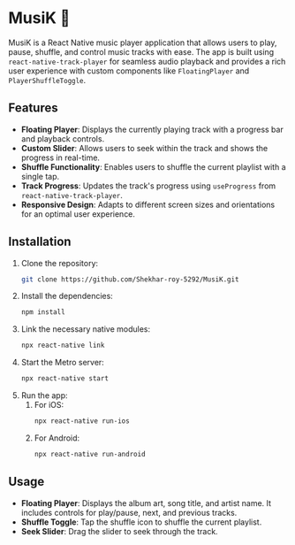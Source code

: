 # MusiK 🎵

MusiK is a React Native music player application that allows users to play, pause, shuffle, and control music tracks with ease. The app is built using `react-native-track-player` for seamless audio playback and provides a rich user experience with custom components like `FloatingPlayer` and `PlayerShuffleToggle`.

## Features

- **Floating Player**: Displays the currently playing track with a progress bar and playback controls.
- **Custom Slider**: Allows users to seek within the track and shows the progress in real-time.
- **Shuffle Functionality**: Enables users to shuffle the current playlist with a single tap.
- **Track Progress**: Updates the track's progress using `useProgress` from `react-native-track-player`.
- **Responsive Design**: Adapts to different screen sizes and orientations for an optimal user experience.

## Installation

1. Clone the repository:
   ```bash
   git clone https://github.com/Shekhar-roy-5292/MusiK.git
2. Install the dependencies:
   ```bash
   npm install
3. Link the necessary native modules:
   ```bash
   npx react-native link
4. Start the Metro server:
   ```bash
   npx react-native start
5. Run the app:
     1. For iOS:
        ```bash
        npx react-native run-ios
     1. For Android:
        ```bash
        npx react-native run-android

## Usage

- **Floating Player**: Displays the album art, song title, and artist name. It includes controls for play/pause, next, and previous tracks.
- **Shuffle Toggle**: Tap the shuffle icon to shuffle the current playlist.
- **Seek Slider**: Drag the slider to seek through the track.
